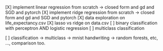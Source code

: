 [X] implement linear regression from scratch -> closed form and gd and SGD and pytorch
[X] implement ridge regression from scratch -> closed form and gd and SGD and pytorch
[X] data exploration on life_expectancy.csv
[X] lasso vs ridge on data.csv
[ ] binary classification with perceptron AND logistic regression
[ ] multiclass classification


[ ] classification -> multiclass -> mnist handwriting -> random forests, etc, ..., comparison too.
